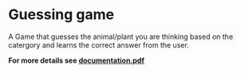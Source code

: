 # Guessing game

A Game that guesses the animal/plant you are thinking based on the catergory and learns the correct answer from the user.

**For more details see 
[documentation.pdf](https://github.com/abishek-bupathi/guessing-game/blob/master/documentation.pdf)**
